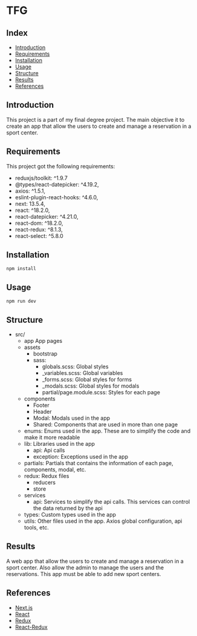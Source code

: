 # TFG
## Index
* [Introduction](#introduction)
* [Requirements](#requirements)
* [Installation](#installation)
* [Usage](#usage)
* [Structure](#structure)
* [Results](#results)
* [References](#references)

## Introduction

This project is a part of my final degree project.
The main objective it to create an app that allow the users to create and manage a reservation in a sport center.

## Requirements

This project got the following requirements:
* reduxjs/toolkit: ^1.9.7
* @types/react-datepicker: ^4.19.2,
* axios: ^1.5.1,
* eslint-plugin-react-hooks: ^4.6.0,
* next: 13.5.4,
* react: ^18.2.0,
* react-datepicker: ^4.21.0,
* react-dom: ^18.2.0,
* react-redux: ^8.1.3,
* react-select: ^5.8.0

## Installation
```
npm install
```

## Usage
```
npm run dev
```

## Structure

* src/
  * app
    App pages
  * assets
    * bootstrap
    * sass:
        * globals.scss: Global styles
        * _variables.scss: Global variables
        * _forms.scss: Global styles for forms
        * _modals.scss: Global styles for modals
        * partial/page.module.scss: Styles for each page
  * components
    * Footer
    * Header
    * Modal: Modals used in the app
    * Shared: Components that are used in more than one page
  * enums: Enums used in the app. These are to simplify the code and make it more readable
  * lib: Libraries used in the app
    * api: Api calls
    * exception: Exceptions used in the app
  * partials: Partials that contains the information of each page, components, modal, etc.
  * redux: Redux files
    * reducers
    * store
  * services
    * api: Services to simplify the api calls. This services can control the data returned by the api
  * types: Custom types used in the app
  * utils: Other files used in the app. Axios global configuration, api tools, etc.


## Results

A web app that allow the users to create and manage a reservation in a sport center.
Also allow the admin to manage the users and the reservations.
This app must be able to add new sport centers.

## References

* [Next.js](https://nextjs.org/)
* [React](https://reactjs.org/)
* [Redux](https://redux.js.org/)
* [React-Redux](https://react-redux.js.org/)
